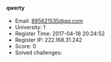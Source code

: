 #### qwerty  

* Email: 895621535@qq.com  
* University: 1  
* Register Time: 2017-04-18 20:24:52  
* Register IP: 222.168.31.242  
* Score: 0  
* Solved challenges: 
